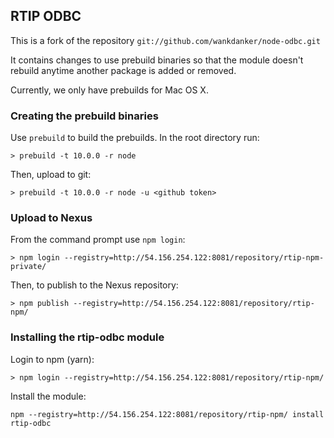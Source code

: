 ## RTIP ODBC

This is a fork of the repository `git://github.com/wankdanker/node-odbc.git`

It contains changes to use prebuild binaries so that the module doesn't
rebuild anytime another package is added or removed.

Currently, we only have prebuilds for Mac OS X.

### Creating the prebuild binaries

Use `prebuild` to build the prebuilds. In the root directory run:
```code
> prebuild -t 10.0.0 -r node
```
Then, upload to git:
```code
> prebuild -t 10.0.0 -r node -u <github token>
```

### Upload to Nexus

From the command prompt use `npm login`:
```code
> npm login --registry=http://54.156.254.122:8081/repository/rtip-npm-private/
```

Then, to publish to the Nexus repository:
```code
> npm publish --registry=http://54.156.254.122:8081/repository/rtip-npm/
```

### Installing the rtip-odbc module
Login to npm (yarn):
```code
> npm login --registry=http://54.156.254.122:8081/repository/rtip-npm/
```

Install the module:
```code
npm --registry=http://54.156.254.122:8081/repository/rtip-npm/ install rtip-odbc
```
